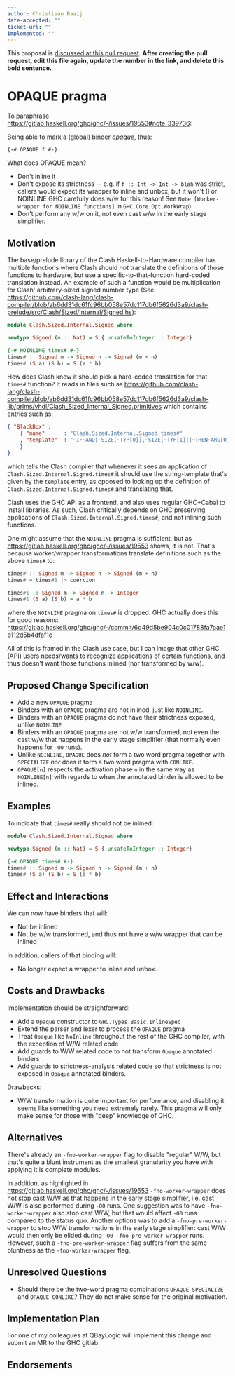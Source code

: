 ```yaml
---
author: Christiaan Baaij
date-accepted: ""
ticket-url: ""
implemented: ""
---
```


This proposal is [discussed at this pull request](https://github.com/ghc-proposals/ghc-proposals/pull/0>).
**After creating the pull request, edit this file again, update the number in
the link, and delete this bold sentence.**

# OPAQUE pragma

To paraphrase https://gitlab.haskell.org/ghc/ghc/-/issues/19553#note_339736:

Being able to mark a (global) binder _opaque_, thus:
```
{-# OPAQUE f #-}
```

What does OPAQUE mean?

* Don't inline it
* Don't expose its strictness -- e.g. if `f :: Int -> Int -> blah` was strict, callers would expect its wrapper to inline and unbox, but it won't (For NOINLINE GHC carefully does w/w for this reason! See `Note [Worker-wrapper for NOINLINE functions]` in `GHC.Core.Opt.WorkWrap`)
* Don't perform any w/w on it, not even cast w/w in the early stage simplifier.

## Motivation

The base/prelude library of the Clash Haskell-to-Hardware compiler has multiple functions where Clash should _not_ translate the definitions of those functions to hardware, but use a specific-to-that-function hard-coded translation instead. An example of such a function would be multiplication for Clash' arbitrary-sized signed number type (See https://github.com/clash-lang/clash-compiler/blob/ab6dd31dc61fc96bb058e57dc117db6f5626d3a9/clash-prelude/src/Clash/Sized/Internal/Signed.hs):
```haskell
module Clash.Sized.Internal.Signed where

newtype Signed (n :: Nat) = S { unsafeToInteger :: Integer}

{-# NOINLINE times# #-}
times# :: Signed m -> Signed n -> Signed (m + n)
times# (S a) (S b) = S (a * b)
```
How does Clash know it should pick a hard-coded translation for that `times#` function? It reads in files such as https://github.com/clash-lang/clash-compiler/blob/ab6dd31dc61fc96bb058e57dc117db6f5626d3a9/clash-lib/prims/vhdl/Clash_Sized_Internal_Signed.primitives which contains entries such as:
```json
{ "BlackBox" :
    { "name"      : "Clash.Sized.Internal.Signed.times#"
    , "template"  : "~IF~AND[~SIZE[~TYP[0]],~SIZE[~TYP[1]]]~THEN~ARG[0] * ~ARG[1]~ELSEsigned'(~SIZE[~TYPO]-1 downto 0 => '0')~FI"
    }
}
```
which tells the Clash compiler that whenever it sees an application of `Clash.Sized.Internal.Signed.times#` it should use the string-template that's given by the `template` entry, as opposed to looking up the definition of `Clash.Sized.Internal.Signed.times#` and translating that.

Clash uses the GHC API as a frontend, and also uses regular GHC+Cabal to install libraries. As such, Clash critically depends on GHC preserving applications of `Clash.Sized.Internal.Signed.times#`, and not inlining such functions.

One might assume that the `NOINLINE` pragma is sufficient, but as https://gitlab.haskell.org/ghc/ghc/-/issues/19553 shows, it is not. That's because worker/wrapper transformations translate definitions such as the above `times#` to:
```haskell
times# :: Signed m -> Signed n -> Signed (m + n)
times# = times#1 |> coercion

times#1 :: Signed m -> Signed n -> Integer
times#1 (S a) (S b) = a * b
```
where the `NOINLINE` pragma on `times#` is dropped. GHC actually does this for good reasons: https://gitlab.haskell.org/ghc/ghc/-/commit/6d49d5be904c0c01788fa7aae1b112d5b4dfaf1c

All of this is framed in the Clash use case, but I can image that other GHC (API) users needs/wants to recognize applications of certain functions, and thus doesn't want those functions inlined (nor transformed by w/w).

## Proposed Change Specification

* Add a new `OPAQUE` pragma
* Binders with an `OPAQUE` pragma are not inlined, just like `NOINLINE`.
* Binders with an `OPAQUE` pragma do not have their strictness exposed, unlike `NOINLINE`
* Binders with an `OPAQUE` pragma are not w/w transformed, not even the cast w/w that happens in the early stage simplifier (that normally even happens for `-O0` runs).
* Unlike `NOINLINE`, `OPAQUE` does _not_ form a two word pragma together with `SPECIALIZE` _nor_ does it form a two word pragma with `CONLIKE`.
* `OPAQUE[n]` respects the activation phase `n` in the same way as `NOINLINE[n]` with regards to when the annotated binder is allowed to be inlined.

## Examples

To indicate that `times#` really should not be inlined:
```haskell
module Clash.Sized.Internal.Signed where

newtype Signed (n :: Nat) = S { unsafeToInteger :: Integer}

{-# OPAQUE times# #-}
times# :: Signed m -> Signed n -> Signed (m + n)
times# (S a) (S b) = S (a * b)
```

## Effect and Interactions

We can now have binders that will:
* Not be inlined
* Not be w/w transformed, and thus not have a w/w wrapper that can be inlined

In addition, callers of that binding will:
* No longer expect a wrapper to inline and unbox.

## Costs and Drawbacks

Implementation should be straightforward:
* Add a `Opaque` constructor to `GHC.Types.Basic.InlineSpec`
* Extend the parser and lexer to process the `OPAQUE` pragma
* Treat `Opaque` like `NoInline` throughout the rest of the GHC compiler, with the exception of W/W related code
* Add guards to W/W related code to not transform `Opaque` annotated binders
* Add guards to strictness-analysis related code so that strictness is not exposed in `Opaque` annotated binders.

Drawbacks:
* W/W transformation is quite important for performance, and disabling it seems like something you need extremely rarely. This pragma will only make sense for those with "deep" knowledge of GHC.

## Alternatives

There's already an `-fno-worker-wrapper` flag to disable "regular" W/W, but that's quite a blunt instrument as the smallest granularity you have with applying it is complete modules.

In addition, as highlighted in https://gitlab.haskell.org/ghc/ghc/-/issues/19553 `-fno-worker-wrapper` does not stop cast W/W as that happens in the early stage simplifier, i.e. cast W/W is also performed during `-O0` runs. One suggestion was to have `-fno-worker-wrapper` also stop cast W/W, but that would affect `-O0` runs compared to the status quo. Another options was to add a `-fno-pre-worker-wrapper` to stop W/W transformations in the early stage simplifier: cast W/W would then only be elided during `-O0 -fno-pre-worker-wrapper` runs. However, such a `-fno-pre-worker-wrapper` flag suffers from the same bluntness as the `-fno-worker-wrapper` flag.

## Unresolved Questions

* Should there be the two-word pragma combinations `OPAQUE SPECIALIZE` and `OPAQUE CONLIKE`? They do not make sense for the original motivation.

## Implementation Plan

I or one of my colleagues at QBayLogic will implement this change and submit an MR to the GHC gitlab.

## Endorsements
